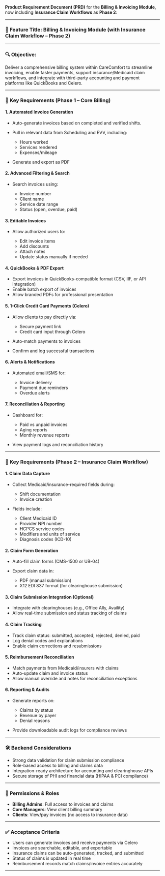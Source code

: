  **Product Requirement Document (PRD)** for the **Billing & Invoicing Module**, now including **Insurance Claim Workflows** as **Phase 2**:

---

### 📌 **Feature Title:** Billing & Invoicing Module (with Insurance Claim Workflow – Phase 2)

---

### 🔍 **Objective:**

Deliver a comprehensive billing system within CareComfort to streamline invoicing, enable faster payments, support insurance/Medicaid claim workflows, and integrate with third-party accounting and payment platforms like QuickBooks and Celero.

---

### 🧩 **Key Requirements (Phase 1 – Core Billing)**

#### 1. **Automated Invoice Generation**

* Auto-generate invoices based on completed and verified shifts.
* Pull in relevant data from Scheduling and EVV, including:

  * Hours worked
  * Services rendered
  * Expenses/mileage
* Generate and export as PDF

#### 2. **Advanced Filtering & Search**

* Search invoices using:

  * Invoice number
  * Client name
  * Service date range
  * Status (open, overdue, paid)

#### 3. **Editable Invoices**

* Allow authorized users to:

  * Edit invoice items
  * Add discounts
  * Attach notes
  * Update status manually if needed

#### 4. **QuickBooks & PDF Export**

* Export invoices in QuickBooks-compatible format (CSV, IIF, or API integration)
* Enable batch export of invoices
* Allow branded PDFs for professional presentation

#### 5. **1-Click Credit Card Payments (Celero)**

* Allow clients to pay directly via:

  * Secure payment link
  * Credit card input through Celero
* Auto-match payments to invoices
* Confirm and log successful transactions

#### 6. **Alerts & Notifications**

* Automated email/SMS for:

  * Invoice delivery
  * Payment due reminders
  * Overdue alerts

#### 7. **Reconciliation & Reporting**

* Dashboard for:

  * Paid vs unpaid invoices
  * Aging reports
  * Monthly revenue reports
* View payment logs and reconciliation history

---

### 🧩 **Key Requirements (Phase 2 – Insurance Claim Workflow)**

#### 1. **Claim Data Capture**

* Collect Medicaid/insurance-required fields during:

  * Shift documentation
  * Invoice creation
* Fields include:

  * Client Medicaid ID
  * Provider NPI number
  * HCPCS service codes
  * Modifiers and units of service
  * Diagnosis codes (ICD-10)

#### 2. **Claim Form Generation**

* Auto-fill claim forms (CMS-1500 or UB-04)
* Export claim data in:

  * PDF (manual submission)
  * X12 EDI 837 format (for clearinghouse submission)

#### 3. **Claim Submission Integration (Optional)**

* Integrate with clearinghouses (e.g., Office Ally, Availity)
* Allow real-time submission and status tracking of claims

#### 4. **Claim Tracking**

* Track claim status: submitted, accepted, rejected, denied, paid
* Log denial codes and explanations
* Enable claim corrections and resubmissions

#### 5. **Reimbursement Reconciliation**

* Match payments from Medicaid/insurers with claims
* Auto-update claim and invoice status
* Allow manual override and notes for reconciliation exceptions

#### 6. **Reporting & Audits**

* Generate reports on:

  * Claims by status
  * Revenue by payer
  * Denial reasons
* Provide downloadable audit logs for compliance reviews

---

### 🛠️ **Backend Considerations**

* Strong data validation for claim submission compliance
* Role-based access to billing and claims data
* Integration-ready architecture for accounting and clearinghouse APIs
* Secure storage of PHI and financial data (HIPAA & PCI compliance)

---

### 🔐 **Permissions & Roles**

* **Billing Admins**: Full access to invoices and claims
* **Care Managers**: View client billing summary
* **Clients**: View/pay invoices (no access to insurance data)

---

### ✅ **Acceptance Criteria**

* Users can generate invoices and receive payments via Celero
* Invoices are searchable, editable, and exportable
* Insurance claims can be auto-generated, tracked, and submitted
* Status of claims is updated in real time
* Reimbursement records match claims/invoice entries accurately

---





